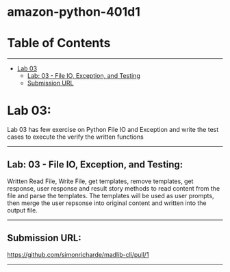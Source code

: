 # amazon-python-401d1

# Table of Contents
---

<!--ts-->
   * [Lab 03](#lab-03)
      * [Lab: 03 - File IO, Exception, and Testing](lab3FileIOAndExceptionAndTesting)
      * [Submission URL](#submissionURL)
     
<!--te--> 

# Lab 03:

Lab 03 has few exercise on Python File IO and Exception and write the test cases to execute the verify the written functions

---

## Lab: 03 - File IO, Exception, and Testing:

Written Read File, Write File, get templates, remove templates, get response, user response and result story methods to read content from the file and parse the templates.  The templates will be used as user prompts, then merge the user repsonse into original content and written into the output file.

---

## Submission URL:

https://github.com/simonricharde/madlib-cli/pull/1

---